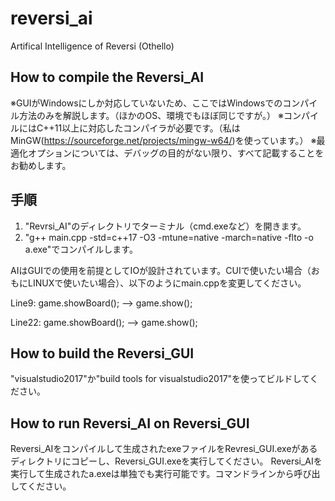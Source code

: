 # reversi_ai
Artifical Intelligence of Reversi (Othello)

How to compile the Reversi_AI
-
※GUIがWindowsにしか対応していないため、ここではWindowsでのコンパイル方法のみを解説します。（ほかのOS、環境でもほぼ同じですが。）
※コンパイルにはC++11以上に対応したコンパイラが必要です。（私はMinGW(https://sourceforge.net/projects/mingw-w64/)を使っています。）
※最適化オプションについては、デバッグの目的がない限り、すべて記載することをお勧めします。

手順
-
1. "Revrsi_AI"のディレクトリでターミナル（cmd.exeなど）を開きます。
2. "g++ main.cpp -std=c++17 -O3 -mtune=native -march=native -flto -o a.exe"でコンパイルします。

AIはGUIでの使用を前提としてIOが設計されています。CUIで使いたい場合（おもにLINUXで使いたい場合）、以下のようにmain.cppを変更してください。

Line9: game.showBoard();    -->       game.show();

Line22: game.showBoard();   -->       game.show();


How to build the Reversi_GUI
-
"visualstudio2017"か"build tools for visualstudio2017"を使ってビルドしてください。

How to run Reversi_AI on Reversi_GUI
-
 Reversi_AIをコンパイルして生成されたexeファイルをRevresi_GUI.exeがあるディレクトリにコピーし、Reversi_GUI.exeを実行してください。
 Reversi_AIを実行して生成されたa.exeは単独でも実行可能です。コマンドラインから呼び出してください。
